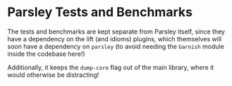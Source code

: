 # Parsley Tests and Benchmarks
The tests and benchmarks are kept separate from Parsley itself, since they have a dependency on
the lift (and idioms) plugins, which themselves will soon have a dependency on `parsley` (to avoid
needing the `Garnish` module inside the codebase here!)

Additionally, it keeps the `dump-core` flag out of the main library, where it would otherwise be
distracting!